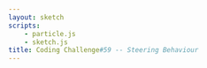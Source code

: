 ```yaml
---
layout: sketch
scripts: 
    - particle.js
    - sketch.js    
title: Coding Challenge#59 -- Steering Behaviour
---
```

